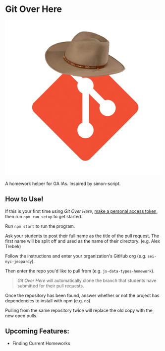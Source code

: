 # Git Over Here
![Git Cowpoke](./git-over-here.jpg)

A homework helper for GA IAs. Inspired by simon-script.

## How to Use!

If this is your first time using _Git Over Here_, [make a personal access token](https://help.github.com/en/articles/creating-a-personal-access-token-for-the-command-line), then run ```npm run setup``` to get started.

Run ```npm start``` to run the program.

Ask your students to post their full name as the title of the pull request. The first name will be split off and used as the name of their directory. (e.g. Alex Trebek)

Follow the instructions and enter your organization's GitHub org (e.g. ```sei-nyc-jeopardy```).

Then enter the repo you'd like to pull from (e.g. ```js-data-types-homework```).

> _Git Over Here_ will automatically clone the branch that students have submitted for their pull requests.

Once the repository has been found, answer whether or not the project has dependencies to install with npm (e.g. ```no```).

Pulling from the same repository twice will replace the old copy with the new open pulls.

## Upcoming Features:

- Finding Current Homeworks

